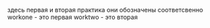 здесь первая и вторая практика они обозначены соответсвенно 
workone - это первая
worktwo - это вторая
